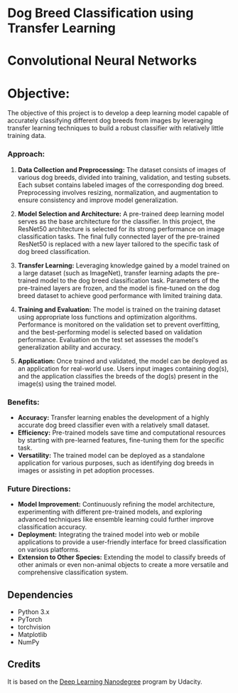 # Dog Breed Classification using Transfer Learning

# Convolutional Neural Networks

# Objective:

The objective of this project is to develop a deep learning model capable of accurately classifying different dog breeds from images by leveraging transfer learning techniques to build a robust classifier with relatively little training data.

### Approach:

1. **Data Collection and Preprocessing:** The dataset consists of images of various dog breeds, divided into training, validation, and testing subsets. Each subset contains labeled images of the corresponding dog breed. Preprocessing involves resizing, normalization, and augmentation to ensure consistency and improve model generalization.

2. **Model Selection and Architecture:** A pre-trained deep learning model serves as the base architecture for the classifier. In this project, the ResNet50 architecture is selected for its strong performance on image classification tasks. The final fully connected layer of the pre-trained ResNet50 is replaced with a new layer tailored to the specific task of dog breed classification.

3. **Transfer Learning:** Leveraging knowledge gained by a model trained on a large dataset (such as ImageNet), transfer learning adapts the pre-trained model to the dog breed classification task. Parameters of the pre-trained layers are frozen, and the model is fine-tuned on the dog breed dataset to achieve good performance with limited training data.

4. **Training and Evaluation:** The model is trained on the training dataset using appropriate loss functions and optimization algorithms. Performance is monitored on the validation set to prevent overfitting, and the best-performing model is selected based on validation performance. Evaluation on the test set assesses the model's generalization ability and accuracy.

5. **Application:** Once trained and validated, the model can be deployed as an application for real-world use. Users input images containing dog(s), and the application classifies the breeds of the dog(s) present in the image(s) using the trained model.

### Benefits:

- **Accuracy:** Transfer learning enables the development of a highly accurate dog breed classifier even with a relatively small dataset.
- **Efficiency:** Pre-trained models save time and computational resources by starting with pre-learned features, fine-tuning them for the specific task.
- **Versatility:** The trained model can be deployed as a standalone application for various purposes, such as identifying dog breeds in images or assisting in pet adoption processes.

### Future Directions:

- **Model Improvement:** Continuously refining the model architecture, experimenting with different pre-trained models, and exploring advanced techniques like ensemble learning could further improve classification accuracy.
- **Deployment:** Integrating the trained model into web or mobile applications to provide a user-friendly interface for breed classification on various platforms.
- **Extension to Other Species:** Extending the model to classify breeds of other animals or even non-animal objects to create a more versatile and comprehensive classification system.

## Dependencies

- Python 3.x
- PyTorch
- torchvision
- Matplotlib
- NumPy

## Credits

It is based on the [Deep Learning Nanodegree](https://www.udacity.com/course/deep-learning-nanodegree--nd101) program by Udacity.
